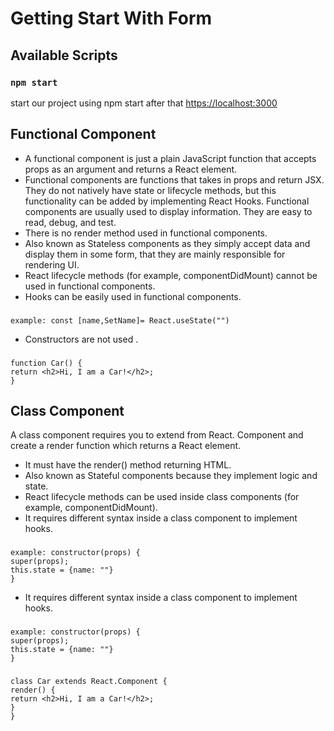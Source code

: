 # Getting Start With Form

## Available Scripts

### `npm start`
start our project using npm start after that [https://localhost:3000](https://localhost:3000)

## Functional Component
- A functional component is just a plain JavaScript function that accepts props as an argument and returns a React element.
- Functional components are functions that takes in props and return JSX. They do not natively have state or lifecycle methods, but this functionality can be added by implementing React Hooks. Functional components are usually used to display information. They are easy to read, debug, and test.
- There is no render method used in functional components.
- Also known as Stateless components as they simply accept data and display them in some form, that they are mainly responsible for rendering UI.
- React lifecycle methods (for example, componentDidMount) cannot be used in functional components.
- Hooks can be easily used in functional components.

### 
    example: const [name,SetName]= React.useState("")
- Constructors are not used .

### 
    function Car() {
    return <h2>Hi, I am a Car!</h2>;
    }


## Class Component
A class component requires you to extend from React. Component and create a render function which returns a React element.

- It must have the render() method returning HTML.
- Also known as Stateful components because they implement logic and state.
- React lifecycle methods can be used inside class components (for example, componentDidMount).
- It requires different syntax inside a class component to implement hooks.
### 
    example: constructor(props) {
    super(props);
    this.state = {name: ""}
    }
- It requires different syntax inside a class component to implement hooks.
### 
    example: constructor(props) {
    super(props);
    this.state = {name: ""}
    }
###
    class Car extends React.Component {
    render() {
    return <h2>Hi, I am a Car!</h2>;
    }
    }


